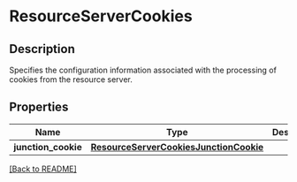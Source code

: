 # ResourceServerCookies

## Description

Specifies the configuration information associated with the processing of cookies from the resource server. 

## Properties

Name | Type | Description | Notes
------------ | ------------- | ------------- | -------------
**junction\_cookie** | [**ResourceServerCookiesJunctionCookie**](ResourceServerCookiesJunctionCookie.md) |  | [optional] 

[[Back to README]](../README.md)



